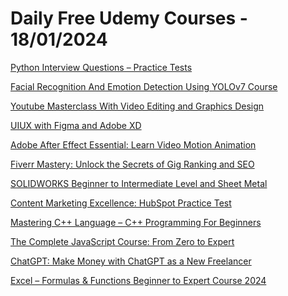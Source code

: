 # Daily Free Udemy Courses - 18/01/2024

[Python Interview Questions – Practice Tests](https://www.udemy.com/course/python-1000-interview-questions-practice-tests/?couponCode=HAPPYCODER)
[Facial Recognition And Emotion Detection Using YOLOv7 Course](https://www.udemy.com/course/facial-recognition-and-emotion-detection-using-yolov7-course/?couponCode=7A57764F4C0A068BD5ED)
[Youtube Masterclass With Video Editing and Graphics Design](https://www.udemy.com/course/youtube-masterclass-with-video-editing-and-graphics-design/?couponCode=0418FF93BE41876D47E0)
[UIUX with Figma and Adobe XD](https://www.udemy.com/course/uiux-with-figma-and-adobe-xd/?couponCode=41C303F71C65DEE1C65C)
[Adobe After Effect Essential: Learn Video Motion Animation](https://www.udemy.com/course/adobe-after-effect-essential-learn-video-motion-animation/?couponCode=7FF4D142FEF42757C315)
[Fiverr Mastery: Unlock the Secrets of Gig Ranking and SEO](https://www.udemy.com/course/fiverr-mastery-unlock-the-secrets-of-gig-ranking-and-seo/?couponCode=54F11C27830453B87611)
[SOLIDWORKS Beginner to Intermediate Level and Sheet Metal](https://www.udemy.com/course/solidworks-basics-m/?couponCode=45DFCF3EA8BD8DF04E13)
[Content Marketing Excellence: HubSpot Practice Test](https://www.udemy.com/course/content-marketing-excellence-hubspot-practice-test/?couponCode=3EF39604C3FA71216278)
[Mastering C++ Language – C++ Programming For Beginners](https://www.udemy.com/course/mastering-c-plus-language-c-programming-for-beginners/?couponCode=584C9F043945EBB0113F)
[The Complete JavaScript Course: From Zero to Expert](https://www.udemy.com/course/the-complete-javascript-course-from-zero-to-expert-o/?couponCode=04D4CD93D5CD2324278C)
[ChatGPT: Make Money with ChatGPT as a New Freelancer](https://www.udemy.com/course/chatgpt-make-money-with-chatgpt-as-a-new-freelancer/?couponCode=SUBHANALLAH_011724)
[Excel – Formulas & Functions Beginner to Expert Course 2024](https://www.udemy.com/course/excel-formulas-functions-beginner-to-expert-course/?couponCode=SUBHANALLAH_011724)
